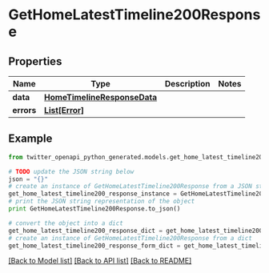 # GetHomeLatestTimeline200Response


## Properties
Name | Type | Description | Notes
------------ | ------------- | ------------- | -------------
**data** | [**HomeTimelineResponseData**](HomeTimelineResponseData.md) |  | 
**errors** | [**List[Error]**](Error.md) |  | 

## Example

```python
from twitter_openapi_python_generated.models.get_home_latest_timeline200_response import GetHomeLatestTimeline200Response

# TODO update the JSON string below
json = "{}"
# create an instance of GetHomeLatestTimeline200Response from a JSON string
get_home_latest_timeline200_response_instance = GetHomeLatestTimeline200Response.from_json(json)
# print the JSON string representation of the object
print GetHomeLatestTimeline200Response.to_json()

# convert the object into a dict
get_home_latest_timeline200_response_dict = get_home_latest_timeline200_response_instance.to_dict()
# create an instance of GetHomeLatestTimeline200Response from a dict
get_home_latest_timeline200_response_form_dict = get_home_latest_timeline200_response.from_dict(get_home_latest_timeline200_response_dict)
```
[[Back to Model list]](../README.md#documentation-for-models) [[Back to API list]](../README.md#documentation-for-api-endpoints) [[Back to README]](../README.md)


